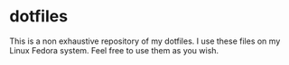 # dotfiles
This is a non exhaustive repository of my dotfiles. I use these files on my Linux Fedora system. Feel free to use them as you wish.